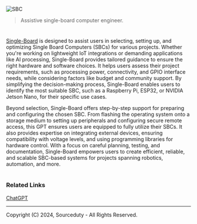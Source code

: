 ![SBC](https://github.com/user-attachments/assets/8267f00a-e8e5-419a-88df-49bbb93fffaa)

> Assistive single-board computer engineer.
#

[Single-Board](https://chatgpt.com/g/g-674c569c915c8191a71665473c3ae6aa-single-board) is designed to assist users in selecting, setting up, and optimizing Single Board Computers (SBCs) for various projects. Whether you're working on lightweight IoT integrations or demanding applications like AI processing, Single-Board provides tailored guidance to ensure the right hardware and software choices. It helps users assess their project requirements, such as processing power, connectivity, and GPIO interface needs, while considering factors like budget and community support. By simplifying the decision-making process, Single-Board enables users to identify the most suitable SBC, such as a Raspberry Pi, ESP32, or NVIDIA Jetson Nano, for their specific use cases.

Beyond selection, Single-Board offers step-by-step support for preparing and configuring the chosen SBC. From flashing the operating system onto a storage medium to setting up peripherals and configuring secure remote access, this GPT ensures users are equipped to fully utilize their SBCs. It also provides expertise on integrating external devices, ensuring compatibility with voltage levels, and using programming libraries for hardware control. With a focus on careful planning, testing, and documentation, Single-Board empowers users to create efficient, reliable, and scalable SBC-based systems for projects spanning robotics, automation, and more.

#
### Related Links

[ChatGPT](https://github.com/sourceduty/ChatGPT)

***
Copyright (C) 2024, Sourceduty - All Rights Reserved.
